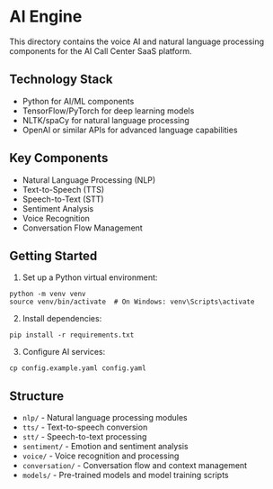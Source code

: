 # AI Engine

This directory contains the voice AI and natural language processing components for the AI Call Center SaaS platform.

## Technology Stack

- Python for AI/ML components
- TensorFlow/PyTorch for deep learning models
- NLTK/spaCy for natural language processing
- OpenAI or similar APIs for advanced language capabilities

## Key Components

- Natural Language Processing (NLP)
- Text-to-Speech (TTS)
- Speech-to-Text (STT)
- Sentiment Analysis
- Voice Recognition
- Conversation Flow Management

## Getting Started

1. Set up a Python virtual environment:
```
python -m venv venv
source venv/bin/activate  # On Windows: venv\Scripts\activate
```

2. Install dependencies:
```
pip install -r requirements.txt
```

3. Configure AI services:
```
cp config.example.yaml config.yaml
```

## Structure

- `nlp/` - Natural language processing modules
- `tts/` - Text-to-speech conversion
- `stt/` - Speech-to-text processing
- `sentiment/` - Emotion and sentiment analysis
- `voice/` - Voice recognition and processing
- `conversation/` - Conversation flow and context management
- `models/` - Pre-trained models and model training scripts
